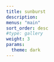```yaml
---
title: sunburst
description:
menus: "main"
sort_order: desc
#type: gallery
weight: 3
params:
  theme: dark
---
```

